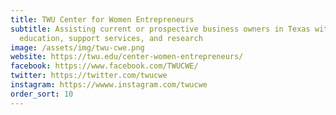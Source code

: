 ```yaml
---
title: TWU Center for Women Entrepreneurs
subtitle: Assisting current or prospective business owners in Texas with
  education, support services, and research
image: /assets/img/twu-cwe.png
website: https://twu.edu/center-women-entrepreneurs/
facebook: https://www.facebook.com/TWUCWE/
twitter: https://twitter.com/twucwe
instagram: https://wwww.instagram.com/twucwe
order_sort: 10
---
```

